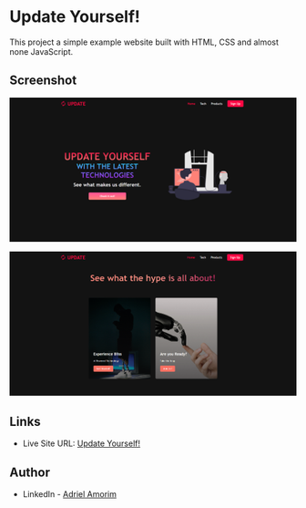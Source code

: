 # Update Yourself!

This project a simple example website built with HTML, CSS and almost none JavaScript.



## Screenshot

![](./assets/images/screenshots/ss-1.png)

![](./assets/images/screenshots/ss-2.png)



## Links

- Live Site URL: [Update Yourself!](https://adrielgamorim.github.io/update/)



## Author

- LinkedIn - [Adriel Amorim](https://www.linkedin.com/in/adrielamorim/)